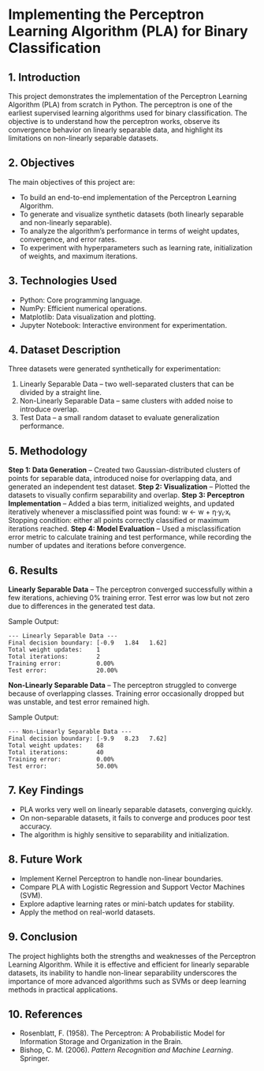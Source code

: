 # Implementing the Perceptron Learning Algorithm (PLA) for Binary Classification

## 1. Introduction

This project demonstrates the implementation of the Perceptron Learning Algorithm (PLA) from scratch in Python. The perceptron is one of the earliest supervised learning algorithms used for binary classification. The objective is to understand how the perceptron works, observe its convergence behavior on linearly separable data, and highlight its limitations on non-linearly separable datasets.

## 2. Objectives

The main objectives of this project are:

* To build an end-to-end implementation of the Perceptron Learning Algorithm.
* To generate and visualize synthetic datasets (both linearly separable and non-linearly separable).
* To analyze the algorithm’s performance in terms of weight updates, convergence, and error rates.
* To experiment with hyperparameters such as learning rate, initialization of weights, and maximum iterations.

## 3. Technologies Used

* Python: Core programming language.
* NumPy: Efficient numerical operations.
* Matplotlib: Data visualization and plotting.
* Jupyter Notebook: Interactive environment for experimentation.

## 4. Dataset Description

Three datasets were generated synthetically for experimentation:

1. Linearly Separable Data – two well-separated clusters that can be divided by a straight line.
2. Non-Linearly Separable Data – same clusters with added noise to introduce overlap.
3. Test Data – a small random dataset to evaluate generalization performance.

## 5. Methodology

**Step 1: Data Generation** – Created two Gaussian-distributed clusters of points for separable data, introduced noise for overlapping data, and generated an independent test dataset.
**Step 2: Visualization** – Plotted the datasets to visually confirm separability and overlap.
**Step 3: Perceptron Implementation** – Added a bias term, initialized weights, and updated iteratively whenever a misclassified point was found:
w ← w + η·yᵢ·xᵢ
Stopping condition: either all points correctly classified or maximum iterations reached.
**Step 4: Model Evaluation** – Used a misclassification error metric to calculate training and test performance, while recording the number of updates and iterations before convergence.

## 6. Results

**Linearly Separable Data** – The perceptron converged successfully within a few iterations, achieving 0% training error. Test error was low but not zero due to differences in the generated test data.

Sample Output:

```
--- Linearly Separable Data ---
Final decision boundary: [-0.9   1.84   1.62]
Total weight updates:    1
Total iterations:        2
Training error:          0.00%
Test error:              20.00%
```

**Non-Linearly Separable Data** – The perceptron struggled to converge because of overlapping classes. Training error occasionally dropped but was unstable, and test error remained high.

Sample Output:

```
--- Non-Linearly Separable Data ---
Final decision boundary: [-9.9   8.23   7.62]
Total weight updates:    68
Total iterations:        40
Training error:          0.00%
Test error:              50.00%
```

## 7. Key Findings

* PLA works very well on linearly separable datasets, converging quickly.
* On non-separable datasets, it fails to converge and produces poor test accuracy.
* The algorithm is highly sensitive to separability and initialization.

## 8. Future Work

* Implement Kernel Perceptron to handle non-linear boundaries.
* Compare PLA with Logistic Regression and Support Vector Machines (SVM).
* Explore adaptive learning rates or mini-batch updates for stability.
* Apply the method on real-world datasets.

## 9. Conclusion

The project highlights both the strengths and weaknesses of the Perceptron Learning Algorithm. While it is effective and efficient for linearly separable datasets, its inability to handle non-linear separability underscores the importance of more advanced algorithms such as SVMs or deep learning methods in practical applications.

## 10. References

* Rosenblatt, F. (1958). The Perceptron: A Probabilistic Model for Information Storage and Organization in the Brain.
* Bishop, C. M. (2006). *Pattern Recognition and Machine Learning*. Springer.
